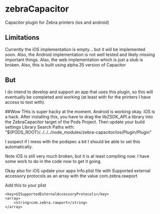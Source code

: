 # zebraCapacitor
Capacitor plugin for Zebra printers (ios and android)

## Limitations
Currently the iOS implementation is empty... but it will be implemented soon.
Also, the Android implementation is not well tested and likely missing important things.
Also, the web implementation which is just a stub is broken.
Also, this is built using alpha.35 version of Capacitor

## But
I do intend to develop and support an app that uses this plugin, so this will eventually be completed and working (at least with for the printers I have access to test with).

##Wow
THis is super hacky at the moment. Android is working okay. iOS is a hack. After installing this, you have to drag the libZSDK_API.a library into the ZebraCapacitor target of the Pods Project. Then update your build settings Library Search Paths with: "${PODS_ROOT}/../../../node_modules/zebra-capacitor/ios/Plugin/Plugin"

I suspect if I mess with the podspec a bit I should be able to set this automatically.

Note iOS is still very much broken, but it is at least compiling now. I have some work to do in the code now to get it going.

Okay also for iOS update your apps Info.plist file with Supported external accessory protocols as an array with the value com.zebra.rawport

Add this to your plist
```
<key>UISupportedExternalAccessoryProtocols</key>
<array>
    <string>com.zebra.rawport</string>
</array>
```